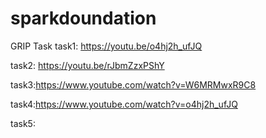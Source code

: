 # sparkdoundation
GRIP Task 
task1: https://youtu.be/o4hj2h_ufJQ

task2: https://youtu.be/rJbmZzxPShY

task3:https://www.youtube.com/watch?v=W6MRMwxR9C8

task4:https://www.youtube.com/watch?v=o4hj2h_ufJQ

task5:


